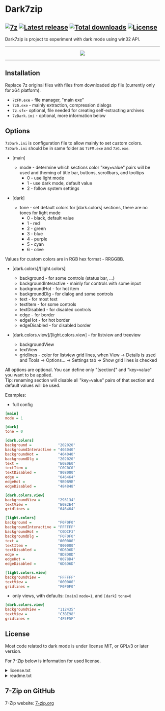 # Dark7zip

[![7z](https://img.shields.io/badge/7z-DarkMode-black.svg?&logo=7zip)](https://github.com/ozone10/7zip-Dark7zip)
[![Latest release](https://img.shields.io/github/v/release/ozone10/7zip-Dark7zip?include_prereleases)](https://github.com/ozone10/7zip-Dark7zip/releases/latest)
[![Total downloads](https://img.shields.io/github/downloads/ozone10/7zip-Dark7zip/total.svg)](https://github.com/ozone10/7zip-Dark7zip/releases)
[![License](https://img.shields.io/github/license/ozone10/7zip-Dark7zip?color=9cf)](https://www.gnu.org/licenses/gpl-3.0.en.html)
---

Dark7zip is project to experiment with dark mode using win32 API.

* * *

<p align="center">
  <img src="https://i.imgur.com/cnYZPAE.png">
</p>

* * *

## Installation

Replace 7z original files with files from downloaded zip file (currently only for x64 platform).

- `7zFM.exe` - file manager, "main exe"
- `7zG.exe` - mainly extraction, compression dialogs
- `7z.sfx`- optional, file needed for creating self-extracting archives
- `7zDark.ini` - optional, more information below

## Options

`7zDark.ini` is configuration file to allow mainly to set custom colors.
`7zDark.ini` should be in same folder as `7zFM.exe` and `7zG.exe`.

- [main]
  - mode - determine which sections color "key=value" pairs will be used and theming of title bar, buttons, scrollbars, and tooltips
      - 0 - use light mode 
      - 1 - use dark mode, default value
      - 2 - follow system settings

- [dark]
  - tone - set default colors for [dark.colors] sections, there are no tones for light mode
    - 0 - black, default value
    - 1 - red
    - 2 - green
    - 3 - blue
    - 4 - purple
    - 5 - cyan
    - 6 - olive

Values for custom colors are in RGB hex format - RRGGBB.

- [dark.colors]/[light.colors]
  - background - for some controls (status bar, ...)
  - backgroundInteractive - mainly for controls with some input 
  - backgroundHot - for hot item
  - backgroundDlg - for dialog and some controls
  - text - for most text
  - textItem - for some controls
  - textDisabled - for disabled controls
  - edge - for border
  - edgeHot - for hot border
  - edgeDisabled - for disabled border

- [dark.colors.view]/[light.colors.view] - for listview and treeview
  - backgroundView
  - textView
  - gridlines - color for listview grid lines, when View -> Details is used and Tools -> Options... -> Settings tab -> Show grid lines is checked

All options are optional. You can define only "[section]" and "key=value" you want to be applied.  
Tip: renaming section will disable all "key=value" pairs of that section and default values will be used.

Examples:
- full config
```ini
[main]
mode = 1

[dark]
tone = 0

[dark.colors]
background =            "202020"
backgroundInteractive = "404040"
backgroundHot =         "404040"
backgroundDlg =         "202020"
text =                  "E0E0E0"
textItem =              "C0C0C0"
textDisabled =          "808080"
edge =                  "646464"
edgeHot =               "9B9B9B"
edgeDisabled =          "484848"

[dark.colors.view]
backgroundView =        "293134"
textView =              "E0E2E4"
gridlines =             "646464"

[light.colors]
background =            "F0F0F0"
backgroundInteractive = "FFFFFF"
backgroundHot =         "C0DCF3"
backgroundDlg =         "F0F0F0"
text =                  "000000"
textItem =              "000000"
textDisabled =          "6D6D6D"
edge =                  "8D8D8D"
edgeHot =               "0078D4"
edgeDisabled =          "6D6D6D"

[light.colors.view]
backgroundView =        "FFFFFF"
textView =              "000000"
gridlines =             "F0F0F0"
```

- only views, with defaults: `[main]` `mode=1`, and `[dark]` `tone=0`
```ini
[dark.colors.view]
backgroundView =        "112435"
textView =              "C3BE98"
gridlines =             "4F5F5F"
```


## License

Most code related to dark mode is under license MIT, or GPLv3 or later version.
  
For 7-Zip below is information for used license.
<details>
  <summary>license.txt</summary>

  ```txt
  7-Zip
  ~~~~~
  License for use and distribution
  ~~~~~~~~~~~~~~~~~~~~~~~~~~~~~~~~

  7-Zip Copyright (C) 1999-2023 Igor Pavlov.

  The licenses for files are:

    1) 7z.dll:
         - The "GNU LGPL" as main license for most of the code
         - The "GNU LGPL" with "unRAR license restriction" for some code
         - The "BSD 3-clause License" for some code
    2) All other files: the "GNU LGPL".

  Redistributions in binary form must reproduce related license information from this file.

  Note:
    You can use 7-Zip on any computer, including a computer in a commercial
    organization. You don't need to register or pay for 7-Zip.


  GNU LGPL information
  --------------------

    This library is free software; you can redistribute it and/or
    modify it under the terms of the GNU Lesser General Public
    License as published by the Free Software Foundation; either
    version 2.1 of the License, or (at your option) any later version.

    This library is distributed in the hope that it will be useful,
    but WITHOUT ANY WARRANTY; without even the implied warranty of
    MERCHANTABILITY or FITNESS FOR A PARTICULAR PURPOSE.  See the GNU
    Lesser General Public License for more details.

    You can receive a copy of the GNU Lesser General Public License from
    http://www.gnu.org/




  BSD 3-clause License
  --------------------

    The "BSD 3-clause License" is used for the code in 7z.dll that implements LZFSE data decompression.
    That code was derived from the code in the "LZFSE compression library" developed by Apple Inc,
    that also uses the "BSD 3-clause License":

    ----
    Copyright (c) 2015-2016, Apple Inc. All rights reserved.

    Redistribution and use in source and binary forms, with or without modification, are permitted provided that the following conditions are met:

    1.  Redistributions of source code must retain the above copyright notice, this list of conditions and the following disclaimer.

    2.  Redistributions in binary form must reproduce the above copyright notice, this list of conditions and the following disclaimer
        in the documentation and/or other materials provided with the distribution.

    3.  Neither the name of the copyright holder(s) nor the names of any contributors may be used to endorse or promote products derived
        from this software without specific prior written permission.

    THIS SOFTWARE IS PROVIDED BY THE COPYRIGHT HOLDERS AND CONTRIBUTORS "AS IS" AND ANY EXPRESS OR IMPLIED WARRANTIES, INCLUDING, BUT NOT
    LIMITED TO, THE IMPLIED WARRANTIES OF MERCHANTABILITY AND FITNESS FOR A PARTICULAR PURPOSE ARE DISCLAIMED. IN NO EVENT SHALL THE
    COPYRIGHT OWNER OR CONTRIBUTORS BE LIABLE FOR ANY DIRECT, INDIRECT, INCIDENTAL, SPECIAL, EXEMPLARY, OR CONSEQUENTIAL DAMAGES
    (INCLUDING, BUT NOT LIMITED TO, PROCUREMENT OF SUBSTITUTE GOODS OR SERVICES; LOSS OF USE, DATA, OR PROFITS; OR BUSINESS INTERRUPTION)
    HOWEVER CAUSED AND ON ANY THEORY OF LIABILITY, WHETHER IN CONTRACT, STRICT LIABILITY, OR TORT (INCLUDING NEGLIGENCE OR OTHERWISE)
    ARISING IN ANY WAY OUT OF THE USE OF THIS SOFTWARE, EVEN IF ADVISED OF THE POSSIBILITY OF SUCH DAMAGE.
    ----




  unRAR license restriction
  -------------------------

    The decompression engine for RAR archives was developed using source
    code of unRAR program.
    All copyrights to original unRAR code are owned by Alexander Roshal.

    The license for original unRAR code has the following restriction:

      The unRAR sources cannot be used to re-create the RAR compression algorithm,
      which is proprietary. Distribution of modified unRAR sources in separate form
      or as a part of other software is permitted, provided that it is clearly
      stated in the documentation and source comments that the code may
      not be used to develop a RAR (WinRAR) compatible archiver.


  --
  Igor Pavlov

  ```

  </details>

<details>
  <summary>readme.txt</summary>

  ```txt
  7-Zip 24.07 Sources
-------------------

7-Zip is a file archiver for Windows. 

7-Zip Copyright (C) 1999-2024 Igor Pavlov.


License Info
------------

7-Zip is free software distributed under the GNU LGPL 
(except for unRar code). Also some  code
is licensed under the "BSD 3-clause License".
Read "License.txt" for more infomation about license.

Notes about unRAR license:

Please check main restriction from unRar license:

   2. The unRAR sources may be used in any software to handle RAR
      archives without limitations free of charge, but cannot be used
      to re-create the RAR compression algorithm, which is proprietary.
      Distribution of modified unRAR sources in separate form or as a
      part of other software is permitted, provided that it is clearly
      stated in the documentation and source comments that the code may
      not be used to develop a RAR (WinRAR) compatible archiver.

In brief it means:
1) You can compile and use compiled files under GNU LGPL rules, since 
   unRAR license almost has no restrictions for compiled files.
   You can link these compiled files to LGPL programs.
2) You can fix bugs in source code and use compiled fixed version.
3) You can not use unRAR sources to re-create the RAR compression algorithm.


LZMA SDK
--------

This package also contains some files from LZMA SDK
You can download LZMA SDK from:
  http://www.7-zip.org/sdk.html
LZMA SDK is written and placed in the public domain by Igor Pavlov.


How to compile in Windows
-------------------------

To compile the sources to Windows binaries you need Visual Studio compiler and/or Windows SDK.
You can use latest Windows Studio 2017/2019/2022 to compile binaries for x86, x64, arm64 and arm platforms.
Also you can use old compilers for some platforms:
  x86   : Visual C++ 6.0 with Platform SDK
  x64   : Windows Server 2003 R2 Platform SDK
  ia64 (itanium)  : Windows Server 2003 R2 Platform SDK
  arm for Windows CE : Standard SDK for Windows CE 5.0

If you use MSVC6, specify also Platform SDK directories at top of directories lists:
Tools / Options / Directories
  - Include files
  - Library files

Also you need Microsoft Macro Assembler:
  - ml.exe for x86 
  - ml64.exe for x64
You can use ml.exe from Windows SDK for Windows Vista or some later versions.

There are two ways to compile 7-Zip binaries:
1) via makefile in command line.
2) via dsp file in Visual Studio.

The dsp file compiling can be used for development and debug purposes.
All final 7-Zip binaries are compiled via makefiles, that provide best
optimization options.


How to compile with makefile
----------------------------

Some macronames can be defined for compiling with makefile:

PLATFORM
  with possible values: x64, x86, arm64, arm, ia64

OLD_COMPILER
  for old VC compiler, like MSCV 6.0.

MY_DYNAMIC_LINK
  for dynamic linking to the run-time library (msvcrt.dll). 
  The default makefile option is static linking to the run-time library.



Compiling 7-Zip for Unix/Linux
------------------------------

There are several options to compile 7-Zip with different compilers: gcc and clang.
Also 7-Zip code contains two versions for some parts of code: in C and in Assembeler.
So if you compile the version with Assembeler code, you will get faster 7-Zip binary.

7-Zip's assembler code uses the following syntax for different platforms:

1) x86 and x86-64 (AMD64): MASM syntax. 
   There are 2 programs that supports MASM syntax in Linux.
'    'Asmc Macro Assembler and JWasm. But JWasm now doesn't support some 
      cpu instructions used in 7-Zip.
   So you must install Asmc Macro Assembler in Linux, if you want to compile fastest version
   of 7-Zip  x86 and x86-64:
     https://github.com/nidud/asmc

2) arm64: GNU assembler for ARM64 with preprocessor. 
   That systax is supported by GCC and CLANG for ARM64.

There are different binaries that can be compiled from 7-Zip source.
There are 2 main files in folder for compiling:
  makefile        - that can be used for compiling Windows version of 7-Zip with nmake command
  makefile.gcc    - that can be used for compiling Linux/macOS versions of 7-Zip or Windows version 
                    with MINGW (GCC) with make command.
                   
At first you must change the current folder to folder that contains `makefile.gcc`:

  cd CPP/7zip/Bundles/Alone2

Then you can compile `makefile.gcc` with the command:

  make -j -f makefile.gcc

Also there are additional "*.mak" files in folder "CPP/7zip/" that can be used to compile 
7-Zip binaries with optimized code and optimzing options.

To compile with GCC without assembler:
  cd CPP/7zip/Bundles/Alone2
  make -j -f ../../cmpl_gcc.mak

To compile with CLANG without assembler:
  make -j -f ../../cmpl_clang.mak

To compile 7-Zip for x86-64 with asmc assembler:
  make -j -f ../../cmpl_gcc_x64.mak

To compile 7-Zip for arm64 with assembler:
  make -j -f ../../cmpl_gcc_arm64.mak

To compile 7-Zip for arm64 for macOS:
  make -j -f ../../cmpl_mac_arm64.mak

Also you can change some compiler options in the "mak" files:
  cmpl_gcc.mak
  var_gcc.mak
  warn_gcc.mak

makefile.gcc supports some variables that can change compile options

USE_JWASM=1
  use JWasm assembler instead of Asmc.
  Note that JWasm doesn't support AES instructions. So AES code from C version AesOpt.c 
  will be used instead of assembler code from AesOpt.asm.

DISABLE_RAR=1
  removes whole RAR related code from compilation.

DISABLE_RAR_COMPRESS=1
  removes "not fully free" code of RAR decompression codecs from compilation.

RAR decompression codecs in 7-Zip code has some additional license restrictions, 
that can be treated as not fully compatible with free-software licenses.
DISABLE_RAR_COMPRESS=1 allows to exclude such "not-fully-free" RAR code from compilation.
if DISABLE_RAR_COMPRESS=1 is specified, 7-zip will not be able to decompress files 
from rar archives, but 7-zip still will be able to open rar archives to get list of 
files or to extract files that are stored without compression.
if DISABLE_RAR=1 is specified, 7-zip will not be able to work with RAR archives.



7-Zip and p7zip
===============
Now there are two different ports of 7-Zip for Linux/macOS:

1) p7zip - another port of 7-Zip for Linux, made by an independent developer.
   The latest version of p7zip now is 16.02, and that p7zip 16.02 is outdated now.
   http://sourceforge.net/projects/p7zip/ 

2) 7-Zip for Linux/macOS - this package - it's new code with all changes from latest 7-Zip for Windows.

These two ports are not identical. 
Note also that some Linux specific things can be implemented better in p7zip than in new 7-Zip for Linux.




Notes:
------
7-Zip consists of COM modules (DLL files).
But 7-Zip doesn't use standard COM interfaces for creating objects.
Look at
7zip\UI\Client7z folder for example of using DLL files of 7-Zip. 
Some DLL files can use other DLL files from 7-Zip.
If you don't like it, you must use standalone version of DLL.
To compile standalone version of DLL you must include all used parts
to project and define some defs. 
For example, 7zip\Bundles\Format7z is a standalone version  of 7z.dll 
that works with 7z format. So you can use such DLL in your project 
without additional DLL files.


Description of 7-Zip sources package
~~~~~~~~~~~~~~~~~~~~~~~~~~~~~~~~~~~~

DOC                Documentation
---
  readme.txt     - Readme file
  src-history.txt  - Sources history
  7zC.txt        - 7z ANSI-C Decoder description
  7zFormat.txt   - 7z format description
  Methods.txt    - Compression method IDs
  lzma.txt       - LZMA compression description
  License.txt    - license information
  copying.txt    - GNU LGPL license
  unRarLicense.txt - License for unRAR part of source code
  7zip.wxs       - installer script for WIX
  7zip.hhp       - html help project file

Asm - Source code in Assembler : optimized code for CRC, SHA, AES, LZMA decoding.

C   - Source code in C

CPP - Source code in C++

Common            common files for C++ projects

Windows           common files for Windows related code

7zip

  Common          Common modules for 7-zip

  Archive         files related to archiving

  Bundle          Modules that are bundles of other modules (files)

    Alone         7za.exe: Standalone version of 7-Zip console that supports only 7z/xz/cab/zip/gzip/bzip2/tar.
    Alone2        7zz.exe: Standalone version of 7-Zip console that supports all formats.
    Alone7z       7zr.exe: Standalone version of 7-Zip console that supports only 7z (reduced version)
    Fm            Standalone version of 7-Zip File Manager
    Format7z            7za.dll:  .7z support
    Format7zExtract     7zxa.dll: .7z support, extracting only
    Format7zR           7zr.dll:  .7z support, reduced version
    Format7zExtractR    7zxr.dll: .7z support, reduced version, extracting only
    Format7zF           7z.dll:   all formats
    LzmaCon       lzma.exe: LZMA compression/decompression
    SFXCon        7zCon.sfx: Console 7z SFX module
    SFXWin        7z.sfx: Windows 7z SFX module
    SFXSetup      7zS.sfx: Windows 7z SFX module for Installers

  Compress        files for compression / decompression

  Crypto          files for encryption / decryption

  UI

    Agent         Intermediary modules for FAR plugin and Explorer plugin
    Client7z      Test application for 7za.dll 
    Common        Common UI files
    Console       7z.exe : Console version
    Explorer      7-zip.dll: 7-Zip Shell extension
    Far           plugin for Far Manager
    FileManager   7zFM.exe: 7-Zip File Manager
    GUI           7zG.exe: 7-Zip GUI version



---
Igor Pavlov
http://www.7-zip.org

  ```

</details>


## 7-Zip on GitHub
7-Zip website: [7-zip.org](https://7-zip.org)
